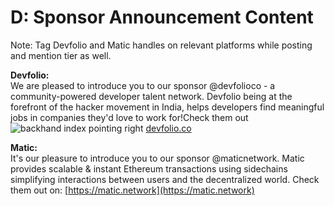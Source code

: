 # D: Sponsor Announcement Content

Note: Tag Devfolio and Matic handles on relevant platforms while posting and mention tier as well.

  
**Devfolio:**  
We are pleased to introduce you to our sponsor @devfolioco - a community-powered developer talent network. Devfolio being at the forefront of the hacker movement in India, helps developers find meaningful jobs in companies they'd love to work for!Check them out ![backhand index pointing right](https://paper.dropboxstatic.com/static/img/ace/emoji/1f449.png?version=3.1.2) [devfolio.co](https://slack-redir.net/link?url=http%3A%2F%2Fdevfolio.co)

  
**Matic:**  
It's our pleasure to introduce you to our sponsor @maticnetwork. Matic provides scalable & instant Ethereum transactions using sidechains simplifying interactions between users and the decentralized world. Check them out on: [https://matic.network](https://matic.network)

